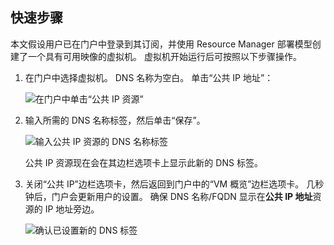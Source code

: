 ## <a name="quick-steps"></a>快速步骤
本文假设用户已在门户中登录到其订阅，并使用 Resource Manager 部署模型创建了一个具有可用映像的虚拟机。 虚拟机开始运行后可按照以下步骤操作。

1. 在门户中选择虚拟机。 DNS 名称为空白。 单击“公共 IP 地址”：
   
   ![在门户中单击“公共 IP 资源”](./media/virtual-machines-common-portal-create-fqdn/locatePublicIP.PNG)

2. 输入所需的 DNS 名称标签，然后单击“保存”。
   
   ![输入公共 IP 资源的 DNS 名称标签](./media/virtual-machines-common-portal-create-fqdn/dnsNameLabel.PNG)
   
   公共 IP 资源现在会在其边栏选项卡上显示此新的 DNS 标签。

3. 关闭“公共 IP”边栏选项卡，然后返回到门户中的“VM 概览”边栏选项卡。 几秒钟后，门户会更新用户的设置。 确保 DNS 名称/FQDN 显示在**公共 IP 地址**资源的 IP 地址旁边。
   
   ![确认已设置新的 DNS 标签](./media/virtual-machines-common-portal-create-fqdn/fqdnCreated.PNG)



<!--HONumber=Nov16_HO3-->


